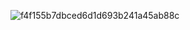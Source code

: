 ![f4f155b7dbced6d1d693b241a45ab88c](https://github.com/user-attachments/assets/033ec48b-20f9-4ec2-8b6e-67a3f6c00ad9)
